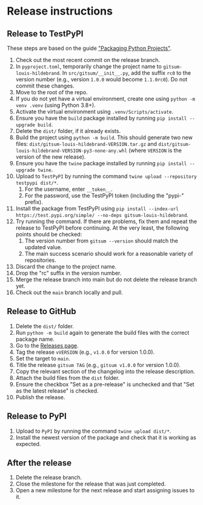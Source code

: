 # Release instructions

## Release to TestPyPI
These steps are based on the guide ["Packaging Python Projects"](https://packaging.python.org/en/latest/tutorials/packaging-projects/#generating-distribution-archives).
1. Check out the most recent commit on the release branch.
2. In `pyproject.toml`, temporarily change the project name to `gitsum-louis-hildebrand`. In `src/gitsum/__init__.py`, add the suffix `rc0` to the version number (e.g., version `1.0.0` would become `1.1.0rc0`). Do not commit these changes.
3. Move to the root of the repo.
4. If you do not yet have a virtual environment, create one using `python -m venv .venv` (using Python 3.8+).
5. Activate the virtual environment using `.venv/Scripts/activate`.
6. Ensure you have the `build` package installed by running `pip install --upgrade build`.
7. Delete the `dist/` folder, if it already exists.
8. Build the project using `python -m build`. This should generate two new files: `dist/gitsum-louis-hildebrand-VERSION.tar.gz` and `dist/gitsum-louis-hildebrand-VERSION-py3-none-any.whl` (where `VERSION` is the version of the new release).
9. Ensure you have the `twine` package installed by running `pip install --upgrade twine`.
10. Upload to `TestPyPI` by running the command `twine upload --repository testpypi dist/*`.
	1. For the username, enter `__token__`.
	2. For the password, use the TestPyPI token (including the "pypi-" prefix).
11. Install the package from TestPyPI using `pip install --index-url https://test.pypi.org/simple/ --no-deps gitsum-louis-hildebrand`.
12. Try running the command. If there are problems, fix them and repeat the release to TestPyPI before continuing. At the very least, the following points should be checked:
	1. The version number from `gitsum --version` should match the updated value.
	2. The main success scenario should work for a reasonable variety of repositories.
13. Discard the change to the project name.
14. Drop the "rc" suffix in the version number.
14. Merge the release branch into main but do not delete the release branch yet.
15. Check out the `main` branch locally and pull.

## Release to GitHub
1. Delete the `dist/` folder.
2. Run `python -m build` again to generate the build files with the correct package name.
3. Go to the [Releases page](https://github.com/louis-hildebrand/gitsum/releases/new).
4. Tag the release `vVERSION` (e.g., `v1.0.0` for version 1.0.0).
5. Set the target to `main`.
6. Title the release `gitsum TAG` (e.g., `gitsum v1.0.0` for version 1.0.0).
7. Copy the relevant section of the changelog into the release description.
8. Attach the build files from the `dist` folder.
9. Ensure the checkbox "Set as a pre-release" is unchecked and that "Set as the latest release" is checked.
10. Publish the release.

## Release to PyPI
1. Upload to `PyPI` by running the command `twine upload dist/*`.
2. Install the newest version of the package and check that it is working as expected.

## After the release
1. Delete the release branch.
2. Close the milestone for the release that was just completed.
3. Open a new milestone for the next release and start assigning issues to it.
